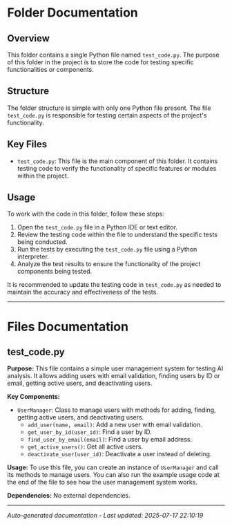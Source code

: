 # Folder Documentation

## Overview
This folder contains a single Python file named `test_code.py`. The purpose of this folder in the project is to store the code for testing specific functionalities or components.

## Structure
The folder structure is simple with only one Python file present. The file `test_code.py` is responsible for testing certain aspects of the project's functionality.

## Key Files
- `test_code.py`: This file is the main component of this folder. It contains testing code to verify the functionality of specific features or modules within the project.

## Usage
To work with the code in this folder, follow these steps:
1. Open the `test_code.py` file in a Python IDE or text editor.
2. Review the testing code within the file to understand the specific tests being conducted.
3. Run the tests by executing the `test_code.py` file using a Python interpreter.
4. Analyze the test results to ensure the functionality of the project components being tested.

It is recommended to update the testing code in `test_code.py` as needed to maintain the accuracy and effectiveness of the tests.

---

# Files Documentation

## test_code.py

**Purpose:** This file contains a simple user management system for testing AI analysis. It allows adding users with email validation, finding users by ID or email, getting active users, and deactivating users.

**Key Components:**
- `UserManager`: Class to manage users with methods for adding, finding, getting active users, and deactivating users.
  - `add_user(name, email)`: Add a new user with email validation.
  - `get_user_by_id(user_id)`: Find a user by ID.
  - `find_user_by_email(email)`: Find a user by email address.
  - `get_active_users()`: Get all active users.
  - `deactivate_user(user_id)`: Deactivate a user instead of deleting.

**Usage:** To use this file, you can create an instance of `UserManager` and call its methods to manage users. You can also run the example usage code at the end of the file to see how the user management system works.

**Dependencies:** No external dependencies.

---
*Auto-generated documentation - Last updated: 2025-07-17 22:10:19*
